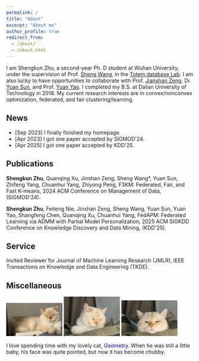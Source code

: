 ```yaml
---
permalink: /
title: "About"
excerpt: "About me"
author_profile: true
redirect_from: 
  - /about/
  - /about.html
---
```


I am Shengkun Zhu, a second-year Ph. D student at Wuhan University, under the supervision of Prof. [Sheng Wang](http://sheng.whu.edu.cn/), in the [Totem database Lab](http://totemdb.whu.edu.cn/). I am also lucky to have opportunities to collaborate with Prof. [Jianshan Zeng](https://scholar.google.com.au/citations?user=au5gb2EAAAAJ&hl=zh-CN), Dr. [Yuan Sun](https://scholars.latrobe.edu.au/y6sun), and Prof. [Yuan Yao](https://yao-lab.github.io/). I completed my B.S. at Dalian University of Technology in 2018. My current research interests are in convex/nonconvex optimization, federated, and fair clustering/learning.

**News**
------

* [Sep 2023] I finally finished my homepage.
* [Apr 2023] I got one paper accepted by SIGMOD'24.
* [Apr 2025] I got one paper accepted by KDD'25.


**Publications**
------
**Shengkun Zhu**, Quanqing Xu, Jinshan Zeng, Sheng Wang*, Yuan Sun, Zhifeng Yang, Chuanhui Yang, Zhiyong Peng, F3KM: Federated, Fair, and Fast K-means, 2024 ACM Conference on Management of Data, (SIGMOD'24).

**Shengkun Zhu**, Feiteng Nie, Jinshan Zeng, Sheng Wang, Yuan Sun, Yuan Yao, Shangfeng Chen, Quanqing Xu, Chuanhui Yang, FedAPM: Federated Learning via ADMM with Partial Model Personalization, 2025 ACM SIGKDD Conference on Knowledge Discovery and Data Mining, (KDD'25).

**Service**
------
Invited Reviewer for Journal of Machine Learning Research (JMLR), IEEE Transactions on Knowledge and Data Engineering (TKDE).


**Miscellaneous**
------

<img src="images/kl.png" width="30%" height="auto">
<img src="images/kl1.jpg" width="30%" height="auto">
<img src="images/kl2.jpg" width="30%" height="auto">

I love spending time with my lovely cat, <font color=blue>Geometry</font>. 
When he was still a little baby, his face was quite pointed, but now it has become chubby.
